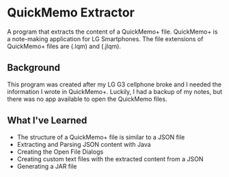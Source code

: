 # QuickMemo Extractor
A program that extracts the content of a QuickMemo+ file.
QuickMemo+ is a note-making application for LG Smartphones.
The file extensions of QuickMemo+ files are (.lqm) and (.jlqm).

## Background
This program was created after my LG G3 cellphone broke and I needed the information I wrote in QuickMemo+.
Luckily, I had a backup of my notes, but there was no app available to open the QuickMemo files.

## What I've Learned
- The structure of a QuickMemo+ file is similar to a JSON file
- Extracting and Parsing JSON content with Java
- Creating the Open File Dialogs
- Creating custom text files with the extracted content from a JSON
- Generating a JAR file

